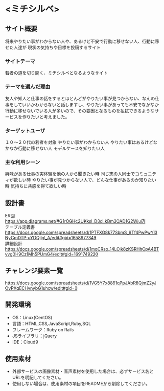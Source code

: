 
# <ミチシルベ>

## サイト概要
将来やりたい事がわからない人や、あるけど不安で行動に移せない人、行動に移せた人達が
現状の気持ちや目標を投稿するサイト

### サイトテーマ
若者の道を切り開く、ミチシルベとなるようなサイト

### テーマを選んだ理由
友人や知人と仕事の話をするとほとんどがやりたい事が見つからない、なんの仕事をしていいかわからないと話しますし、やりたい事があっても不安でなかなか行動に移せないでいる人が多いので、その要因となるものを払拭できるようなサービスを作りたいと考えました。


### ターゲットユーザ
１０〜２０代の若者を対象
やりたい事がわからない人
やりたい事はあるけどなかなか行動に移せない人
モデルケースを知りたい人

### 主な利用シーン
興味がある仕事の実体験を他の人から聞きたい時
同じ志の人同士でコミュニティが欲しい時
やりたい事が見つからない人で、どんな仕事があるのか知りたい時
気持ちに共感を得て欲しい時

## 設計書
ER図　　
https://app.diagrams.net/#G1rOGHc2UKksl_D3d_kBm3OAD1G2Wjui7l  
テーブル定義書  
https://docs.google.com/spreadsheets/d/1PTFXG8k77SbmS_9Tf4PwPwYl3NyCmDTP-uYDQjlgl_A/edit#gid=1658977349  
詳細設計  
https://docs.google.com/spreadsheets/d/1moCRso_14LOik8zKSRHhCpA4BTvvg0H9Cz1Mh5PUmG4/edit#gid=1691749220  

## チャレンジ要素一覧
https://docs.google.com/spreadsheets/d/1VG5Y7x8891qPpJAbR8QjmZ2yJOvPXqECHvnybG1uhcw/edit#gid=0


## 開発環境
- OS：Linux(CentOS)
- 言語：HTML,CSS,JavaScript,Ruby,SQL
- フレームワーク：Ruby on Rails
- JSライブラリ：jQuery
- IDE：Cloud9

## 使用素材
- 外部サービスの画像素材・音声素材を使用した場合は、必ずサービス名とURLを明記してください。
- 使用しない場合は、使用素材の項目をREADMEから削除してください。
